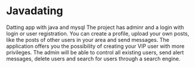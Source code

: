 # Javadating
Datting app with java and mysql
The project has adminr and a login with login or user registration.
You can create a profile, upload your own posts, like the posts of other users in your area and send messages.
The application offers you the possibility of creating your VIP user with more privileges.
The admin will be able to control all existing users, send alert messages, delete users and search for users through a search engine.
